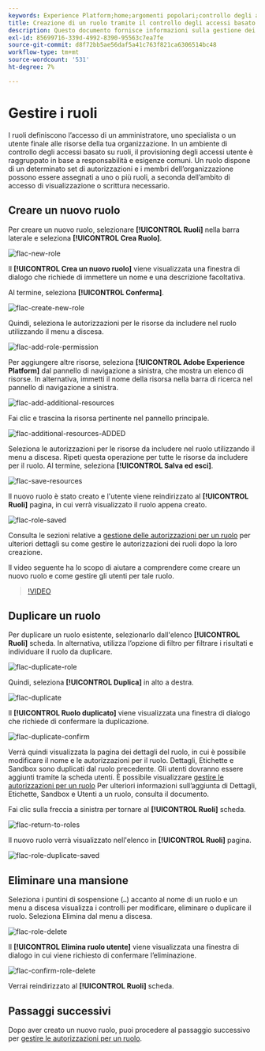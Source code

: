 ```yaml
---
keywords: Experience Platform;home;argomenti popolari;controllo degli accessi;controllo degli accessi basato su attributi;ABAC
title: Creazione di un ruolo tramite il controllo degli accessi basato su attributi
description: Questo documento fornisce informazioni sulla gestione dei ruoli tramite l’interfaccia Autorizzazioni in Adobe Experience Cloud
exl-id: 85699716-339d-4992-8390-95563c7ea7fe
source-git-commit: d8f72bb5ae56daf5a41c763f821ca6306514bc48
workflow-type: tm+mt
source-wordcount: '531'
ht-degree: 7%

---
```


# Gestire i ruoli

I ruoli definiscono l’accesso di un amministratore, uno specialista o un utente finale alle risorse della tua organizzazione. In un ambiente di controllo degli accessi basato su ruoli, il provisioning degli accessi utente è raggruppato in base a responsabilità e esigenze comuni. Un ruolo dispone di un determinato set di autorizzazioni e i membri dell’organizzazione possono essere assegnati a uno o più ruoli, a seconda dell’ambito di accesso di visualizzazione o scrittura necessario.

## Creare un nuovo ruolo

Per creare un nuovo ruolo, selezionare **[!UICONTROL Ruoli]** nella barra laterale e seleziona **[!UICONTROL Crea Ruolo]**.

![flac-new-role](../../images/flac-ui/flac-new-role.png)

Il **[!UICONTROL Crea un nuovo ruolo]** viene visualizzata una finestra di dialogo che richiede di immettere un nome e una descrizione facoltativa.

Al termine, seleziona **[!UICONTROL Conferma]**.

![flac-create-new-role](../../images/flac-ui/flac-create-new-role.png)

Quindi, seleziona le autorizzazioni per le risorse da includere nel ruolo utilizzando il menu a discesa.

![flac-add-role-permission](../../images/flac-ui/flac-add-role-permission.png)

Per aggiungere altre risorse, seleziona **[!UICONTROL Adobe Experience Platform]** dal pannello di navigazione a sinistra, che mostra un elenco di risorse. In alternativa, immetti il nome della risorsa nella barra di ricerca nel pannello di navigazione a sinistra.

![flac-add-additional-resources](../../images/flac-ui/flac-add-additional-resources.png)

Fai clic e trascina la risorsa pertinente nel pannello principale.

![flac-additional-resources-ADDED](../../images/flac-ui/flac-additional-resources-added.png)

Seleziona le autorizzazioni per le risorse da includere nel ruolo utilizzando il menu a discesa. Ripeti questa operazione per tutte le risorse da includere per il ruolo. Al termine, seleziona **[!UICONTROL Salva ed esci]**.

![flac-save-resources](../../images/flac-ui/flac-save-resources.png)

Il nuovo ruolo è stato creato e l&#39;utente viene reindirizzato al **[!UICONTROL Ruoli]** pagina, in cui verrà visualizzato il ruolo appena creato.

![flac-role-saved](../../images/flac-ui/flac-role-saved.png)

Consulta le sezioni relative a [gestione delle autorizzazioni per un ruolo](#manage-permissions-for-a-role) per ulteriori dettagli su come gestire le autorizzazioni dei ruoli dopo la loro creazione.

Il video seguente ha lo scopo di aiutare a comprendere come creare un nuovo ruolo e come gestire gli utenti per tale ruolo.

>[!VIDEO](https://video.tv.adobe.com/v/336081/?learn=on)

## Duplicare un ruolo

Per duplicare un ruolo esistente, selezionarlo dall&#39;elenco **[!UICONTROL Ruoli]** scheda. In alternativa, utilizza l’opzione di filtro per filtrare i risultati e individuare il ruolo da duplicare.

![flac-duplicate-role](../../images/flac-ui/flac-duplicate-role.png)

Quindi, seleziona **[!UICONTROL Duplica]** in alto a destra.

![flac-duplicate](../../images/flac-ui/flac-duplicate.png)

Il **[!UICONTROL Ruolo duplicato]** viene visualizzata una finestra di dialogo che richiede di confermare la duplicazione.

![flac-duplicate-confirm](../../images/flac-ui/flac-duplicate-confirm.png)

Verrà quindi visualizzata la pagina dei dettagli del ruolo, in cui è possibile modificare il nome e le autorizzazioni per il ruolo. Dettagli, Etichette e Sandbox sono duplicati dal ruolo precedente. Gli utenti dovranno essere aggiunti tramite la scheda utenti. È possibile visualizzare [gestire le autorizzazioni per un ruolo](permissions.md) Per ulteriori informazioni sull’aggiunta di Dettagli, Etichette, Sandbox e Utenti a un ruolo, consulta il documento.

Fai clic sulla freccia a sinistra per tornare al **[!UICONTROL Ruoli]** scheda.

![flac-return-to-roles](../../images/flac-ui/flac-return-to-roles.png)

Il nuovo ruolo verrà visualizzato nell&#39;elenco in **[!UICONTROL Ruoli]** pagina.

![flac-role-duplicate-saved](../../images/flac-ui/flac-role-duplicate-saved.png)

## Eliminare una mansione

Seleziona i puntini di sospensione (`…`) accanto al nome di un ruolo e un menu a discesa visualizza i controlli per modificare, eliminare o duplicare il ruolo. Seleziona Elimina dal menu a discesa.

![flac-role-delete](../../images/flac-ui/flac-role-delete.png)

Il **[!UICONTROL Elimina ruolo utente]** viene visualizzata una finestra di dialogo in cui viene richiesto di confermare l’eliminazione.

![flac-confirm-role-delete](../../images/flac-ui/flac-confirm-role-delete.png)

Verrai reindirizzato al **[!UICONTROL Ruoli]** scheda.

## Passaggi successivi

Dopo aver creato un nuovo ruolo, puoi procedere al passaggio successivo per [gestire le autorizzazioni per un ruolo](permissions.md).
